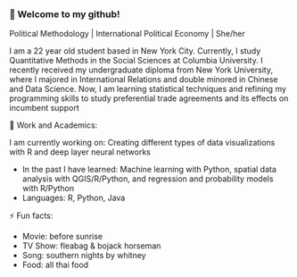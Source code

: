 ### 👋 Welcome to my github!
Political Methodology | International Political Economy | She/her


I am a 22 year old student based in New York City. Currently, I study Quantitative Methods in the Social Sciences at Columbia University. I recently received my undergraduate diploma from New York University, where I majored in International Relations and double minored in Chinese and Data Science. Now, I am learning statistical techniques and refining my programming skills to study preferential trade agreements and its effects on incumbent support

🔭 Work and Academics:

I am currently working on: Creating different types of data visualizations with R and deep layer neural networks

- In the past I have learned: Machine learning with Python, spatial data analysis with QGIS/R/Python, and regression and probability models with R/Python
- Languages: R, Python, Java

⚡ Fun facts:
- Movie: before sunrise
- TV Show: fleabag & bojack horseman
- Song: southern nights by whitney
- Food: all thai food

<!--
**cz2673/cz2673** is a ✨ _special_ ✨ repository because its `README.md` (this file) appears on your GitHub profile.

Here are some ideas to get you started:

- 🔭 I’m currently working on ...
- 🌱 I’m currently learning ...
- 👯 I’m looking to collaborate on ...
- 🤔 I’m looking for help with ...
- 💬 Ask me about ...
- 📫 How to reach me: ...
- 😄 Pronouns: ...
- ⚡ Fun fact: ...
-->
